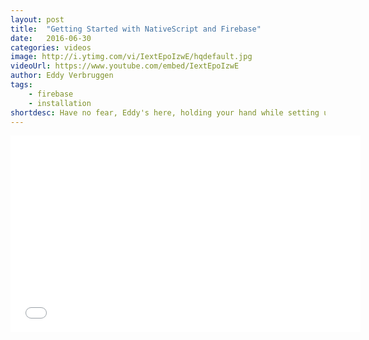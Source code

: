 ```yaml
---
layout: post
title:  "Getting Started with NativeScript and Firebase"
date:   2016-06-30
categories: videos
image: http://i.ytimg.com/vi/IextEpoIzwE/hqdefault.jpg
videoUrl: https://www.youtube.com/embed/IextEpoIzwE
author: Eddy Verbruggen
tags: 
    - firebase
    - installation
shortdesc: Have no fear, Eddy's here, holding your hand while setting up Firebase!
---
```

<iframe width="560" height="315" src="{{ page.videoUrl }}" frameborder="0" allowfullscreen></iframe>
